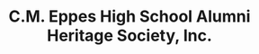 ---
layout: repo
title: "C.M. Eppes High School Alumni Heritage Society, Inc."
id: 5741
permalink: repos/5741/
---
